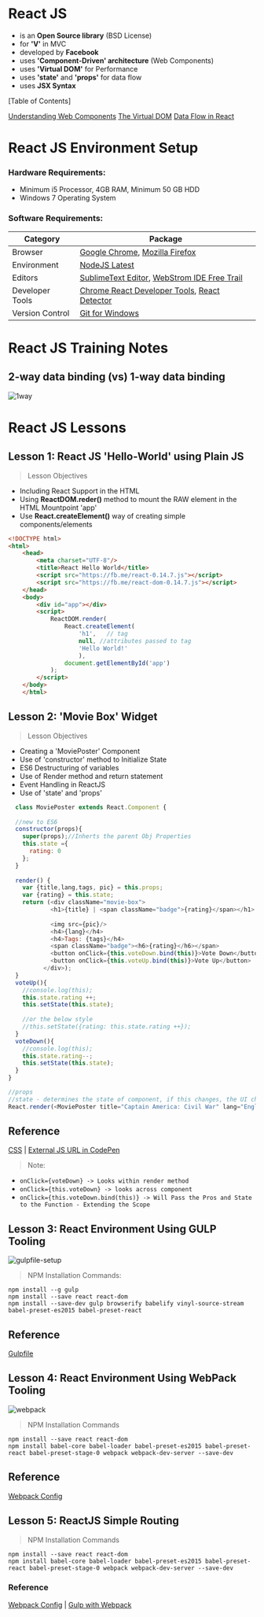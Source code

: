 # React JS 
* is an **Open Source library** (BSD License)
* for **'V'** in MVC
* developed by **Facebook**
* uses **'Component-Driven' architecture** (Web Components)
* uses **'Virtual DOM'** for Performance
* uses **'state'** and **'props'** for data flow
* uses **JSX Syntax**

[Table of Contents]

[Understanding Web Components](/web-components.md)
[The Virtual DOM](/virtual-dom.md)
[Data Flow in React](/data-flow.md)

# React JS Environment Setup

### Hardware Requirements:
* Minimum i5 Processor, 4GB RAM, Minimum 50 GB HDD
* Windows 7 Operating System

### Software Requirements:

Category | Package
-------- | -------
Browser | [Google Chrome](https://www.google.co.in/intl/en/chrome/browser/desktop/index.html), [Mozilla Firefox](https://www.mozilla.org/en-US/firefox/new/)
Environment | [NodeJS Latest](https://nodejs.org/en/)
Editors  | [SublimeText Editor](https://www.sublimetext.com/3), [WebStrom IDE Free Trail](https://www.jetbrains.com/webstorm/download/#section=windows-version)
Developer Tools | [Chrome React Developer Tools](https://github.com/facebook/react-devtools), [React Detector](https://github.com/kentcdodds/react-detector)
Version Control | [Git for Windows](https://git-scm.com/downloads)

# React JS Training Notes

## 2-way data binding (vs) 1-way data binding
![1way](https://cloud.githubusercontent.com/assets/1716894/21743240/3492ba1a-d524-11e6-991d-e01f0ba59fb0.png)

# React JS Lessons

## Lesson 1: React JS 'Hello-World' using Plain JS

>Lesson Objectives

* Including React Support in the HTML
* Using **ReactDOM.reder()** method to mount the RAW element in the HTML Mountpoint 'app'
* Use **React.createElement()** way of creating simple components/elements

```html
<!DOCTYPE html>
<html>
	<head>
		<meta charset="UTF-8"/>
		<title>React Hello World</title>
		<script src="https://fb.me/react-0.14.7.js"></script>
		<script src="https://fb.me/react-dom-0.14.7.js"></script>
	</head>
	<body>
		<div id="app"></div>
		<script>
			ReactDOM.render(
				React.createElement(
					'h1',	// tag
					null, //attributes passed to tag
					'Hello World!'
					),
				document.getElementById('app')
			);
		</script>
	</body>
	</html>
```

## Lesson 2: 'Movie Box' Widget

> Lesson Objectives

* Creating a 'MoviePoster' Component
* Use of 'constructor' method to Initialize State
* ES6 Destructuring of variables
* Use of Render method and return statement
* Event Handling in ReactJS
* Use of 'state' and 'props'

```javascript
  class MoviePoster extends React.Component {
  
  //new to ES6
  constructor(props){
    super(props);//Inherts the parent Obj Properties
    this.state ={
      rating: 0
    };
  }
  
  render() {
    var {title,lang,tags, pic} = this.props;
    var {rating} = this.state;
    return (<div className="movie-box">
            <h1>{title} | <span className="badge">{rating}</span></h1>
        
            <img src={pic}/>
            <h4>{lang}</h4>
            <h4>Tags: {tags}</h4>
            <span className="badge"><h6>{rating}</h6></span>
            <button onClick={this.voteDown.bind(this)}>Vote Down</button>
            <button onClick={this.voteUp.bind(this)}>Vote Up</button>
          </div>);
  }
  voteUp(){
    //console.log(this);
    this.state.rating ++;
    this.setState(this.state);
    
    //or the below style
    //this.setState({rating: this.state.rating ++});
  }
  voteDown(){
    //console.log(this);
    this.state.rating--;
    this.setState(this.state);
  }
}

//props
//state - determines the state of component, if this changes, the UI changes
React.render(<MoviePoster title="Captain America: Civil War" lang="English" tags={['Thriller ',' sci-fi ',' action']} pic="http://bit.ly/1qAkFMf"/>, document.getElementById('app'));

```

Reference
---------
[CSS](https://gist.github.com/santhoshthepro/f807b145be81d3c131160c9d62f3f003) | [External JS URL in CodePen](//cdnjs.cloudflare.com/ajax/libs/react/0.13.0/react.min.js)

>Note:

* `onClick={voteDown} -> Looks within render method`
* `onClick={this.voteDown} -> looks across component`
* `onClick={this.voteDown.bind(this)} -> Will Pass the Pros and State to the Function - Extending the Scope`

## Lesson 3: React Environment Using GULP Tooling

![gulpfile-setup](https://cloud.githubusercontent.com/assets/1716894/21743180/f871d3e6-d522-11e6-8027-a1008fcd87ad.png)

>NPM Installation Commands:

```
npm install --g gulp
npm install --save react react-dom
npm install --save-dev gulp browserify babelify vinyl-source-stream babel-preset-es2015 babel-preset-react
```


Reference
---------
[Gulpfile](https://gist.github.com/santhoshthepro/c12f9a3b725ca984303cddb1df25afc9)

## Lesson 4: React Environment Using WebPack Tooling

![webpack](https://cloud.githubusercontent.com/assets/1716894/21743202/7d41f68c-d523-11e6-9700-77a1bf8d8c2d.png)

> NPM Installation Commands

```
npm install --save react react-dom
npm install babel-core babel-loader babel-preset-es2015 babel-preset-react babel-preset-stage-0 webpack webpack-dev-server --save-dev
```

Reference
---------
[Webpack Config](https://gist.github.com/santhoshthepro/44653556270888883d4ad70026b2b57b)

## Lesson 5: ReactJS Simple Routing

>NPM Installation Commands

```
npm install --save react react-dom
npm install babel-core babel-loader babel-preset-es2015 babel-preset-react babel-preset-stage-0 webpack webpack-dev-server --save-dev
```

### Reference
[Webpack Config](https://gist.github.com/santhoshthepro/44653556270888883d4ad70026b2b57b) |  [Gulp with Webpack](https://gist.github.com/santhoshthepro/66c827cad2c808cc5f9ff6fab86cc396)
